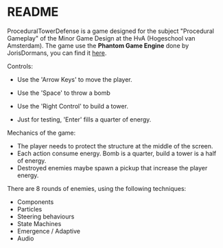 README
======

ProceduralTowerDefense is a game designed for the subject "Procedural Gameplay" of the Minor Game Design at the HvA (Hogeschool van Amsterdam).
The game use the **Phantom Game Engine** done by JorisDormans, you can find it [here](https://github.com/jorisdormans/phantom-light).

Controls:

 - Use the 'Arrow Keys' to move the player.
 - Use the 'Space' to throw a bomb
 - Use the 'Right Control' to build a tower.

 - Just for testing, 'Enter' fills a quarter of energy.

Mechanics of the game:

 - The player needs to protect the structure at the middle of the screen.
 - Each action consume energy. Bomb is a quarter, build a tower is a half of energy.
 - Destroyed enemies maybe spawn a pickup that increase the player energy.

There are 8 rounds of enemies, using the following techniques:

 - Components
 - Particles
 - Steering behaviours
 - State Machines
 - Emergence / Adaptive
 - Audio